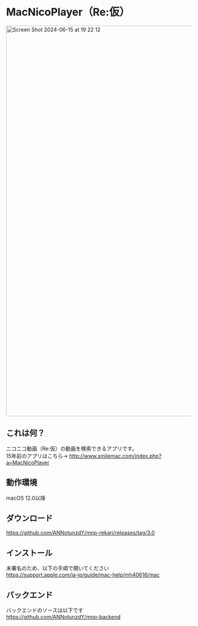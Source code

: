 # MacNicoPlayer（Re:仮）

<img width="1058" alt="Screen Shot 2024-06-15 at 19 22 12" src="https://github.com/ANNotunzdY/mnp-rekari/assets/525548/4e1dcffa-6af1-4356-812f-202e4090090d">

## これは何？
ニコニコ動画（Re:仮）の動画を検索できるアプリです。  
15年前のアプリはこちら→ http://www.smilemac.com/index.php?a=MacNicoPlayer

## 動作環境
macOS 12.0以降

## ダウンロード
https://github.com/ANNotunzdY/mnp-rekari/releases/tag/3.0

## インストール
未署名のため、以下の手順で開いてください  
https://support.apple.com/ja-jp/guide/mac-help/mh40616/mac

## バックエンド
バックエンドのソースは以下です  
https://github.com/ANNotunzdY/mnp-backend
